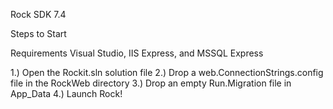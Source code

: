 
Rock SDK 7.4

Steps to Start

Requirements Visual Studio, IIS Express, and MSSQL Express

1.) Open the Rockit.sln solution file 2.) Drop a web.ConnectionStrings.config file in the RockWeb directory 3.) Drop an empty Run.Migration file in App_Data 4.) Launch Rock!
